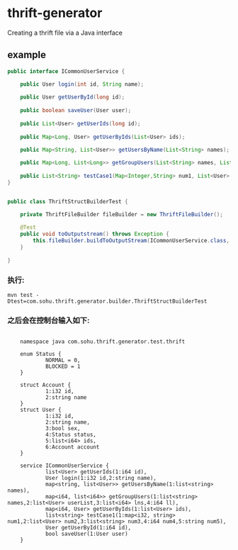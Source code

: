 thrift-generator
================

Creating a thrift file via a Java interface

## example
```java
public interface ICommonUserService {

	public User login(int id, String name);
	
	public User getUserById(long id);
	
	public boolean saveUser(User user);
	
	public List<User> getUserIds(long id); 
	
	public Map<Long, User> getUserByIds(List<User> ids);
	
	public Map<String, List<User>> getUsersByName(List<String> names);

	public Map<Long, List<Long>> getGroupUsers(List<String> names, List<User> userList, List<Long> lns, long ll);
	
	public List<String> testCase1(Map<Integer,String> num1, List<User> num2, List<String> num3, long num4, String num5);
}
```
```java

public class ThriftStructBuilderTest {

	private ThriftFileBuilder fileBuilder = new ThriftFileBuilder();
	
	@Test
	public void toOutputstream() throws Exception {
		this.fileBuilder.buildToOutputStream(ICommonUserService.class, System.out);
	}
	
}
```
### 执行: 
```mvn test -Dtest=com.sohu.thrift.generator.builder.ThriftStructBuilderTest```
### 之后会在控制台输入如下: 
```thrift

	namespace java com.sohu.thrift.generator.test.thrift

	enum Status {
			NORMAL = 0,
			BLOCKED = 1
	}

	struct Account {
			1:i32 id,
			2:string name
	}
	struct User {
			1:i32 id,
			2:string name,
			3:bool sex,
			4:Status status,
			5:list<i64> ids,
			6:Account account
	}

	service ICommonUserService {
		 	list<User> getUserIds(1:i64 id),
		 	User login(1:i32 id,2:string name),
		 	map<string, list<User>> getUsersByName(1:list<string> names),
		 	map<i64, list<i64>> getGroupUsers(1:list<string> names,2:list<User> userList,3:list<i64> lns,4:i64 ll),
		 	map<i64, User> getUserByIds(1:list<User> ids),
		 	list<string> testCase1(1:map<i32, string> num1,2:list<User> num2,3:list<string> num3,4:i64 num4,5:string num5),
		 	User getUserById(1:i64 id),
		 	bool saveUser(1:User user)
	}


```
